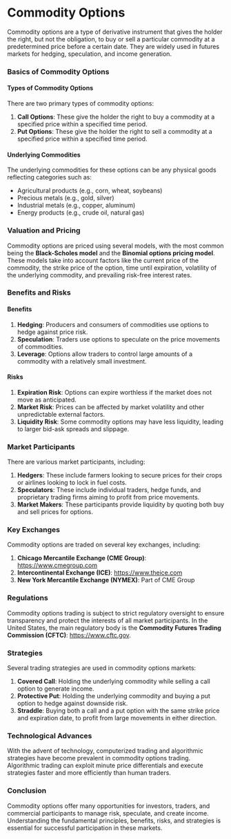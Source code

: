 # **Commodity Options**

Commodity options are a type of derivative instrument that gives the holder the right, but not the obligation, to buy or sell a particular commodity at a predetermined price before a certain date. They are widely used in futures markets for hedging, speculation, and income generation.

### Basics of Commodity Options

#### Types of Commodity Options

There are two primary types of commodity options:

1. **Call Options**: These give the holder the right to buy a commodity at a specified price within a specified time period.
2. **Put Options**: These give the holder the right to sell a commodity at a specified price within a specified time period.

#### Underlying Commodities

The underlying commodities for these options can be any physical goods reflecting categories such as:
- Agricultural products (e.g., corn, wheat, soybeans)
- Precious metals (e.g., gold, silver)
- Industrial metals (e.g., copper, aluminum)
- Energy products (e.g., crude oil, natural gas)

### Valuation and Pricing

Commodity options are priced using several models, with the most common being the **Black-Scholes model** and the **Binomial options pricing model**. These models take into account factors like the current price of the commodity, the strike price of the option, time until expiration, volatility of the underlying commodity, and prevailing risk-free interest rates.

### Benefits and Risks

#### Benefits

1. **Hedging**: Producers and consumers of commodities use options to hedge against price risk.
2. **Speculation**: Traders use options to speculate on the price movements of commodities.
3. **Leverage**: Options allow traders to control large amounts of a commodity with a relatively small investment.

#### Risks

1. **Expiration Risk**: Options can expire worthless if the market does not move as anticipated.
2. **Market Risk**: Prices can be affected by market volatility and other unpredictable external factors.
3. **Liquidity Risk**: Some commodity options may have less liquidity, leading to larger bid-ask spreads and slippage.

### Market Participants

There are various market participants, including:

1. **Hedgers**: These include farmers looking to secure prices for their crops or airlines looking to lock in fuel costs.
2. **Speculators**: These include individual traders, hedge funds, and proprietary trading firms aiming to profit from price movements.
3. **Market Makers**: These participants provide liquidity by quoting both buy and sell prices for options.

### Key Exchanges

Commodity options are traded on several key exchanges, including:

1. **Chicago Mercantile Exchange (CME Group)**: https://www.cmegroup.com
2. **Intercontinental Exchange (ICE)**: https://www.theice.com
3. **New York Mercantile Exchange (NYMEX)**: Part of CME Group

### Regulations

Commodity options trading is subject to strict regulatory oversight to ensure transparency and protect the interests of all market participants. In the United States, the main regulatory body is the **Commodity Futures Trading Commission (CFTC)**: https://www.cftc.gov.

### Strategies

Several trading strategies are used in commodity options markets:

1. **Covered Call**: Holding the underlying commodity while selling a call option to generate income.
2. **Protective Put**: Holding the underlying commodity and buying a put option to hedge against downside risk.
3. **Straddle**: Buying both a call and a put option with the same strike price and expiration date, to profit from large movements in either direction.

### Technological Advances

With the advent of technology, computerized trading and algorithmic strategies have become prevalent in commodity options trading. Algorithmic trading can exploit minute price differentials and execute strategies faster and more efficiently than human traders.

### Conclusion

Commodity options offer many opportunities for investors, traders, and commercial participants to manage risk, speculate, and create income. Understanding the fundamental principles, benefits, risks, and strategies is essential for successful participation in these markets.
